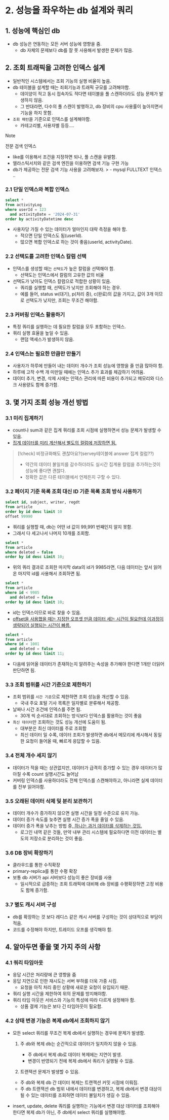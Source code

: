 # 2. 성능을 좌우하는 db 설계와 쿼리

## 1. 성능에 핵심인 db

- db 성능은 연동하는 모든 서버 성능에 영향을 줌.
    - db 자체의 문제보다 db를 잘 못 사용해서 발생한 문제가 많음.

## 2. 조회 트래픽을 고려한 인덱스 설계

- 일반적인 시스템에서는 조회 기능의 실행 비율이 높음.
- db 테이블을 설계할 때는 죄회기능과 트래픽 규모를 고려해야함.
    - 데이양이 적고 동시 접속자도 적다면 테이블을 풀 스캔하더라도 성능 문제가 발생하지 않음.
    - 그 반대라면, 다수의 풀 스캔이 발행하고, db 장비의 cpu 사용률이 높아지면서 기능을 하지 못함.
- `조회 패턴`을 기준으로 인덱스를 설계해야함.
    - 카테고리별, 사용자별 등등....

> [!note]
> 전문 검색 인덱스
> - like를 이용해서 조건을 지정하면 되나, 풀 스캔을 유발함.
> - 엘라스틱서치와 같은 검색 엔진을 이용하면 검색 기능 구현 가능
> - db가 제공하는 전문 검색 기능 사용을 고려해보자.
    >    - mysql FULLTEXT 인덱스 ..

### 2.1 단일 인덱스와 복합 인덱스

```sql
select *
from activityLog
where userId = 123
  and activityDate = '2024-07-31'
order by activityDatetime desc
```

- 사용자당 가질 수 있는 데이터가 얼마인지 대략 측정을 해야 함.
    - 적으면 단일 인덱스도 됨(userId).
    - 많으면 복합 인덱스로 하는 것이 좋음(userId, activityDate).

### 2.2 선택도를 고려한 인덱스 칼럼 선택

- 인덱스를 생성할 때는 `선택도`가 높은 칼럼을 선택해야 함.
    - 선택도는 인덱스에서 칼럼의 고유한 값의 비율
- 선택도가 낮아도 인덱스 칼럼으로 적합한 상황이 있음.
    - 쿼리를 실행할 때, 선택도가 낮지만 조회해야 하는 경우.
    - 예를 들어, status w(대기), p(처리 중), c(완료)의 값을 가지고, 값이 3개 이므로 선택도가 낮지만, 조회는 무조건 해야함.

### 2.3 커버링 인덱스 활용하기

- 특정 쿼리를 실행하는 데 필요한 칼럼을 모두 포함하는 인덱스.
- 쿼리 실행 효율을 높일 수 있음.
    - 랜덤 액세스가 발생하지 않음.

### 2.4 인덱스는 필요한 만큼만 만들기

- 사용자가 하루에 만들어 내는 데이터 개수가 조회 성능에 영향을 줄 만큼 많아야 함.
- 하루에 고작 수백 개 미만일 때에는 인덱스 추가 효과를 체감하기 어려움.
- 데이터 추가, 변경, 삭제 시에는 인덱스 관리에 따른 비용이 추가되고 메모리와 디스크 사용량도 함께 증가함.

## 3. 몇 가지 조회 성능 개선 방법

### 3.1 미리 집계하기

- count나 sum과 같은 집계 쿼리를 조회 시점에 실행하면서 성능 문제가 발생할 수 있음.
- <u>집계 데이터를 미리 계산해서 별도의 컬럼에 저장하면 됨.</u>

> [!check]
> 비정규화해도 괜찮아요?(servey테이블에 answer 집계 컬럼??)
> - 약간의 데이터 불일치를 감수하더라도 실시간 집계용 칼럼을 추가하는것이 성능에 좋다면 괜찮다.
> - 정확한 값은 다른 테이블에서 언제든지 구할 수 있다.

### 3.2 페이지 기준 목록 조회 대신 ID 기준 목록 조회 방식 사용하기

```sql
select id, subject, writer, regdt
from article
order by id desc limit 10
offset 99990
```

- 쿼리를 실행할 때, db는 어떤 id 값이 99,991 번째인지 알지 못함.
- 그래서 다 세고나서 나머지 10개를 조회함.

```sql
select *
from article
where deleted = false
order by id desc Limit 10;
```

- 위의 쿼리 결과로 조회한 마지막 data의 id가 9985라면, 다음 데이터는 앞서 읽어온 마지막 id를 사용해서 조회하면 됨.

```sql
select *
from article
where id < 9985
  and deleted = false
order by id desc limit 10;
```

- id는 인덱스이므로 바로 찾을 수 있음.
- <u>offset을 사용했을 때는 지정한 오프셋 만큼 데이터 세는 시간이 필요한데 이과정이 생략되어 실행되는 시간이 빠름.</u>

```sql
select *
from article
where id < 1001
  and deleted = false
order by id desc limit 11;
```

- 다음에 읽어올 데이터가 존재하는지 알려주는 속성을 추가해야 한다면 1개만 더읽어 판단하면 됨.

### 3.3 조회 범위를 시간 기준으로 제한하기

- 조회 범위를 `시간 기준`으로 제한하면 조회 성능을 개선할 수 있음.
    - 국내 주요 포털 기사 목록은 일자별로 분류해서 제공함.
- 날짜나 시간 조건에 인덱스를 주면 됨.
    - 30개 씩 순서대로 조회하는 방식보다 인덱스를 활용하는 것이 좋음
- `최신 데이터`만 조회하는 것도 성능 개선에 도움이 됨.
    - 대부분은 최신 데이터를 주로 조회함
    - 최신 데이터 일 수록, 데이터 조회가 발생하면 db에서 메모리에 캐시해서 동일한 요청이 들어올 때, 빠르게 응답할 수 있음.

### 3.4 전체 개수 세지 않기

- 데이터가 적을 때는 상관없지만, 데이터가 급격히 증가할 수 있는 경우 데이터가 많아질 수록 count 실행시간도 늘어남
- 커버링 인덱스를 사용하더라도 전체 인덱스를 스캔해야하고, 아니라면 실제 데이터를 전부 읽어야함.

### 3.5 오래된 데이터 삭제 및 분리 보관하기

- 데이터 개수가 증가하지 않으면 실행 시간을 일정 수준으로 유지 가능.
- 데이터 증가 속도를 늦추면 실행 시간 증가 폭을 줄일 수 있음.
- 데이터 증가 폭을 낮추는 방법 중,<u> 하나는 과거 데이터를 삭제하는 것임.</u>
    - 로그인 내역 같은 것들, 만약 내부 관리 시스템에 필요하다면 이전 데이터는 별도의 저장소로 분리하는 것이 좋음.

### 3.6 DB 장비 확장하기

- 클라우드를 통한 수직확장
- primary-replica를 통한 수평 확장
- 보통 db 서버가 api 서버보다 성능이 좋은 장비를 사용
    - 일시적으로 급증하는 조회 트래픽에 대비해 db 장비를 수평확장하면 고정 비용도 함께 증가함.

### 3.7 별도 캐시 서버 구성

- db를 확장하는 것 보다 레디스 같은 캐시 서버를 구성하는 것이 상대적으로 부담이 적음.
- 코드를 수정해야 하지만, 트레이드 오프를 생각해야 함.

## 4. 알아두면 좋을 몇 가지 주의 사항

### 4.1 쿼리 타임아웃

- 응답 시간은 처리량에 큰 영향을 줌
- 응답 지연으로 인한 재시도는 서버 부하를 더욱 가중 시킴.
    - 요청을 아직 처리 중인 상황에 새로운 요청이 유입되기 때문.
- 쿼리 실행 시간을 제한하여 위의 문제를 방지해야함.
- 쿼리 타임 아웃은 서비스와 기능의 특성에 따라 다르게 설정해야 함.
    - 상품 결제 기능은 보다 긴 타임아웃이 필요함.

### 4.2 상태 변경 기능은 복제 db에서 조회하지 않기

- 모든 select 쿼리를 무조건 복제 db에서 실행하는 경우에 문제가 발생함.
    1. 주 db와 복제 db는 순간적으로 데이터가 일치하지 않을 수 있음.

        - 주 db에서 복제 db로 데이터 복제에는 지연이 발생.
        - 변경이 반영되기 전에 복제 db에서 쿼리가 실행될 수 있음.

    2. 트랜잭션 문제가 발생할 수 있음.

    - 주 db와 복제 db 간 데이터 복제는 트랜잭션 커밋 시점에 이뤄짐.
    - 주 db 트랜잭션 db 범위 내에서 데이터를 변경하고, 복제 db에서 변경 대상이 될 수 있는 데이터를 조회하면 데이터 불일치가 생길 수 있음.
  
- insert, update, delete 쿼리를 실행하는 기능에서 변경 대상 데이터를 조회해야 한다면 복제 db가 아닌, 주 db에서 select 쿼리를 실행해야함.
